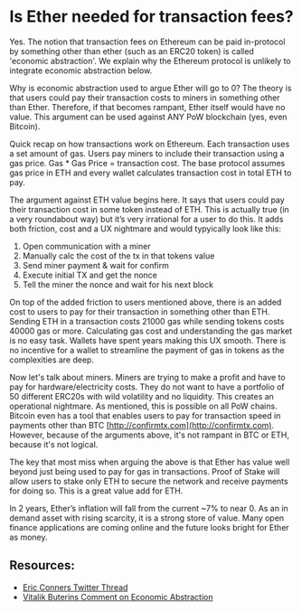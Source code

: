 # Is Ether needed for transaction fees?

Yes. The notion that transaction fees on Ethereum can be paid in-protocol by something other than ether (such as an ERC20 token) is called 'economic abstraction'. We explain why the Ethereum protocol is unlikely to integrate economic abstraction below.

Why is economic abstraction used to argue Ether will go to 0? The theory is that users could pay their transaction costs to miners in something other than Ether. Therefore, if that becomes rampant, Ether itself would have no value. This argument can be used against ANY PoW blockchain (yes, even Bitcoin).

Quick recap on how transactions work on Ethereum. Each transaction uses a set amount of gas. Users pay miners to include their transaction using a gas price. Gas * Gas Price = transaction cost. The base protocol assumes gas price in ETH and every wallet calculates transaction cost in total ETH to pay.

The argument against ETH value begins here. It says that users could pay their transaction cost in some token instead of ETH. This is actually true (in a very roundabout way) but it’s very irrational for a user to do this. It adds both friction, cost and a UX nightmare and would typyically look like this:

1. Open communication with a miner 
2. Manually calc the cost of the tx in that tokens value
3. Send miner payment & wait for confirm
4. Execute initial TX and get the nonce
5. Tell the miner the nonce and wait for his next block

On top of the added friction to users mentioned above, there is an added cost to users to pay for their transaction in something other than ETH. Sending ETH in a transaction costs 21000 gas while sending tokens costs 40000 gas or more. Calculating gas cost and understanding the gas market is no easy task. Wallets have spent years making this UX smooth. There is no incentive for a wallet to streamline the payment of gas in tokens as the complexities are deep.

Now let's talk about miners. Miners are trying to make a profit and have to pay for hardware/electricity costs. They do not want to have a portfolio of 50 different ERC20s with wild volatility and no liquidity. This creates an operational nightmare. As mentioned, this is possible on all PoW chains. Bitcoin even has a tool that enables users to pay for transaction speed in payments other than BTC [http://confirmtx.com](http://confirmtx.com). However, because of the arguments above, it's not rampant in BTC or ETH, because it's not logical.

The key that most miss when arguing the above is that Ether has value well beyond just being used to pay for gas in transactions. Proof of Stake will allow users to stake only ETH to secure the network and receive payments for doing so. This is a great value add for ETH.

In 2 years, Ether’s inflation will fall from the current ~7% to near 0. As an in demand asset with rising scarcity, it is a strong store of value. Many open finance applications are coming online and the future looks bright for Ether as money. 

## Resources:
* [Eric Conners Twitter Thread](https://twitter.com/econoar/status/1055845633754447872/)
* [Vitalik Buterins Comment on Economic Abstraction](https://old.reddit.com/r/ethtrader/comments/9ch5ls/the_collapse_of_eth_is_inevitable_techcrunch_can/e5av470/)
